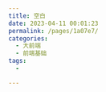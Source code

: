 ```yaml
---
title: 空白
date: 2023-04-11 00:01:23
permalink: /pages/1a07e7/
categories:
  - 大前端
  - 前端基础
tags:
  - 

---
```


